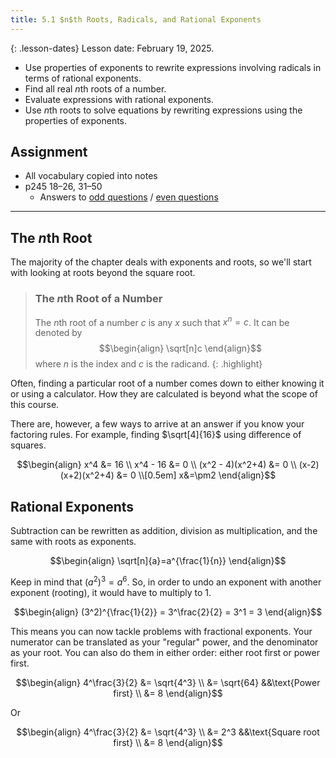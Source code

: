 ```yaml
---
title: 5.1 $n$th Roots, Radicals, and Rational Exponents
---
```


{: .lesson-dates}
Lesson date: February 19, 2025.

- Use properties of exponents to rewrite expressions involving radicals in terms of rational exponents.
- Find all real $n$th roots of a number.
- Evaluate expressions with rational exponents.
- Use $n$th roots to solve equations by rewriting expressions using the properties of exponents.

## Assignment

- All vocabulary copied into notes
- p245 18–26, 31–50
  - Answers to [odd questions]({{site.baseurl}}/misc/alg2-odd-answers.pdf) / [even questions]({{site.baseurl}}/misc/alg2-even-answers.pdf)

---

## The $n$th Root

The majority of the chapter deals with exponents and roots, so we'll start with looking at roots beyond the square root.

> ### The $n$th Root of a Number
>
> The $n$th root of a number $c$ is any $x$ such that $x^n=c$. It can be denoted by
> $$\begin{align}
> \sqrt[n]c
> \end{align}$$
> where $n$ is the index and $c$ is the radicand.
{: .highlight}

Often, finding a particular root of a number comes down to either knowing it or using a calculator. How they are calculated is beyond what the scope of this course.

There are, however, a few ways to arrive at an answer if you know your factoring rules. For example, finding $\sqrt[4]{16}$ using difference of squares.

$$\begin{align}
x^4 &= 16 \\
x^4 - 16 &= 0  \\
(x^2 - 4)(x^2+4) &= 0 \\
(x-2)(x+2)(x^2+4) &= 0 \\[0.5em]
x&=\pm2
\end{align}$$

## Rational Exponents

Subtraction can be rewritten as addition, division as multiplication, and the same with roots as exponents.

$$\begin{align}
\sqrt[n]{a}=a^{\frac{1}{n}}
\end{align}$$

Keep in mind that $(a^2)^3=a^6$. So, in order to undo an exponent with another exponent (rooting), it would have to multiply to 1.

$$\begin{align}
(3^2)^{\frac{1}{2}} = 3^\frac{2}{2} = 3^1 = 3
\end{align}$$

This means you can now tackle problems with fractional exponents. Your numerator can be translated as your "regular" power, and the denominator as your root. You can also do them in either order: either root first or power first.

$$\begin{align}
4^\frac{3}{2} &= \sqrt{4^3} \\
              &= \sqrt{64}        &&\text{Power first} \\
              &= 8
\end{align}$$

Or

$$\begin{align}
4^\frac{3}{2} &= \sqrt{4^3} \\
              &= 2^3        &&\text{Square root first} \\
              &= 8
\end{align}$$
